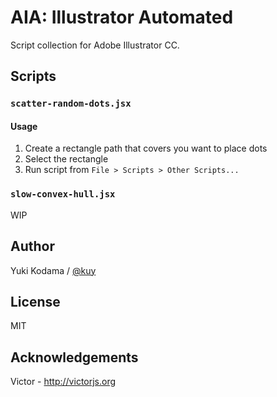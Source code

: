 # AIA: Illustrator Automated

Script collection for Adobe Illustrator CC.

## Scripts

### `scatter-random-dots.jsx`

#### Usage

1. Create a rectangle path that covers you want to place dots
2. Select the rectangle
3. Run script from `File > Scripts > Other Scripts...`

### `slow-convex-hull.jsx`

WIP

## Author

Yuki Kodama / [@kuy](https://twitter.com/kuy)

## License

MIT

## Acknowledgements

Victor - http://victorjs.org
